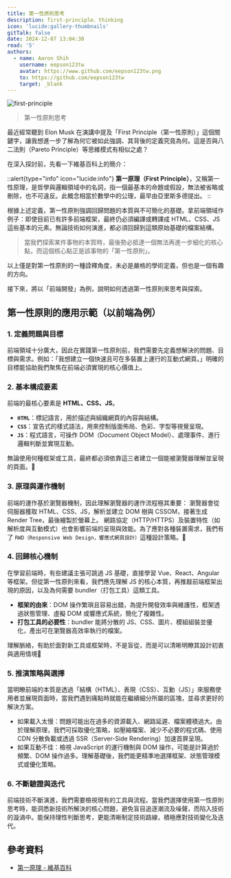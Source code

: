 ```yaml
---
title: 第一性原則思考
description: first-principle、thinking
icon: 'lucide:gallery-thumbnails'
gitTalk: false
date: 2024-12-07 13:04:30
read: '5'
authors:
  - name: Aaron Shih
    username: eepson123tw
    avatar: https://www.github.com/eepson123tw.png
    to: https://github.com/eepson123tw
    target: _blank
---
```


![first-principle](/images/smalltalk/first-principle.webp)

> 第一性原則思考

最近經常聽到 Elon Musk 在演講中提及「First Principle（第一性原則）」這個關鍵字，讓我想進一步了解為何它被如此強調、其背後的定義究竟為何。這是否與八二法則（Pareto Principle）等思維模式有相似之處？

在深入探討前，先看一下維基百科上的簡介：

::alert{type="info" icon="lucide:info"}
**第一原理（First Principle）**，又稱第一性原理，是哲學與邏輯領域中的名詞，指一個最基本的命題或假設，無法被省略或刪除，也不可違反。此概念相當於數學中的公理，最早由亞里斯多德提出。
::

根據上述定義，第一性原則強調回歸問題的本質與不可簡化的基礎。拿前端領域作例子：即使目前已有許多前端框架，最終仍必須編譯或轉譯成 HTML、CSS、JS 這些基本的元素。無論技術如何演進，都必須回歸到這類原始基礎的檔案結構。

> 當我們探索某件事物的本質時，最後勢必抵達一個無法再進一步細化的核心點，而這個核心點正是該事物的「第一性原則」。

以上僅是對第一性原則的一種詮釋角度，未必是嚴格的學術定義，但也是一個有趣的方向。

接下來，將以「前端開發」為例，說明如何透過第一性原則來思考與探索。

## 第一性原則的應用示範（以前端為例）

### 1. 定義問題與目標

前端領域十分廣大，因此在實踐第一性原則前，我們需要先定義想解決的問題、目標與需求。例如：「我想建立一個快速且可在多裝置上運行的互動式網頁。」明確的目標能協助我們聚焦在前端必須實現的核心價值上。

### 2. 基本構成要素

前端的最核心要素是 **HTML、CSS、JS**。

- **`HTML`**：標記語言，用於描述與組織網頁的內容與結構。
- **`CSS`**：宣告式的樣式語法，用來控制版面佈局、色彩、字型等視覺呈現。
- **`JS`**：程式語言，可操作 DOM（Document Object Model）、處理事件、進行邏輯判斷並實現互動。

無論使用何種框架或工具，最終都必須依靠這三者建立一個能被瀏覽器理解並呈現的頁面。🌟

### 3. 原理與運作機制

前端的運作基於瀏覽器機制，因此理解瀏覽器的運作流程極其重要：
瀏覽器會從伺服器獲取 HTML、CSS、JS，解析並建立 DOM 樹與 CSSOM，接著生成 Render Tree，最後繪製於螢幕上。
網路協定（HTTP/HTTPS）及裝置特性（如解析度與互動模式）也會影響前端的呈現與效能。為了應對各種裝置需求，我們有了 `RWD（Responsive Web Design，響應式網頁設計）`這種設計策略。🌟

### 4. 回歸核心機制

在學習前端時，有些建議主張可跳過 JS 基礎，直接學習 Vue、React、Angular 等框架。但從第一性原則來看，我們應先理解 JS 的核心本質，再推敲前端框架出現的原因，以及為何需要 bundler（打包工具）這類工具。

- **框架的由來**：DOM 操作繁瑣且容易出錯，為提升開發效率與維護性，框架透過狀態管理、虛擬 DOM 或響應式系統，簡化了複雜性。
- **打包工具的必要性**：bundler 能將分散的 JS、CSS、圖片、模組組裝並優化，產出可在瀏覽器高效率執行的檔案。

理解脈絡，有助於面對新工具或框架時，不是盲從，而是可以清晰明瞭其設計初衷與適用情境🌟

### 5. 推演策略與選擇

當明瞭前端的本質是透過「結構（HTML）、表現（CSS）、互動（JS）」來服務使用者並展現頁面時，當我們遇到痛點時就能在繼續細分所屬的區塊，並尋求更好的解決方案。

- 如果載入太慢：問題可能出在過多的資源載入、網路延遲、檔案體積過大。由於理解原理，我們可採取優化策略，如壓縮檔案、減少不必要的程式碼、使用 CDN 分散負載或透過 SSR（Server-Side Rendering）加速首屏呈現。
- 如果互動不佳：檢視 JavaScript 的運行機制與 DOM 操作，可能是計算過於頻繁、DOM 操作過多。理解基礎後，我們能更精準地選擇框架、狀態管理模式或優化策略。

### 6. 不斷驗證與迭代

前端技術不斷演進，我們需要檢視現有的工具與流程。當我們選擇使用第一性原則思考時，能洞悉新技術所解決的核心問題，避免盲目追逐潮流及噪聲，而陷入技術的漩渦中。能保持理性判斷思考，更能清晰制定技術路線，積極應對技術變化及迭代。

## 參考資料

- [第一原理 - 維基百科](https://zh.wikipedia.org/zh-tw/%E7%AC%AC%E4%B8%80%E5%8E%9F%E7%90%86)
